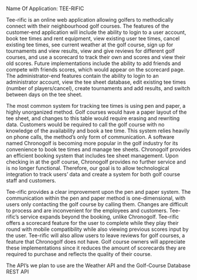 Name Of Application: TEE-RIFIC 

Tee-rific is an online web application allowing golfers to methodically connect with their neighbourhood golf courses. The features of the customer-end application will include the ability to login to a user account, book tee times and rent equipment, view existing user tee times, cancel existing tee times, see current weather at the golf course, sign up for tournaments and view results, view and give reviews for different golf courses, and use a scorecard to track their own and scores and view their old scores. Future implementations include the ability to add friends and compete with friends scores, which would appear on the scorecard page. The administrator-end features contain the ability to login to an administrator account, view the tee sheet database, edit existing tee times (number of players/cancel), create tournaments and add results, and switch between days on the tee sheet.
 
The most common system for tracking tee times is using pen and paper, a highly unorganized method. Golf courses would have a paper layout of the tee sheet, and changes to this table would require erasing and rewriting data. Customers would be required to call the golf course with no knowledge of the availability and book a tee time. This system relies heavily on phone calls, the method’s only form of communication. A software named Chronogolf is becoming more popular in the golf industry for its convenience to book tee times and manage tee sheets. Chronogolf provides an efficient booking system that includes tee sheet management. Upon checking in at the golf course, Chronogolf provides no further service and is no longer functional. Therefore, our goal is to allow technological integration to track users’ data and create a system for both golf course staff and customers. 
 
Tee-rific provides a clear improvement upon the pen and paper system. The communication within the pen and paper method is one-dimensional, with users only contacting the golf course by calling them. Changes are difficult to process and are inconvenient for the employees and customers. Tee-rific’s service expands beyond the booking, unlike Chronogolf. Tee-rific offers a scorecard feature for the user to complete while they play their round with mobile compatibility while also viewing previous scores input by the user. Tee-rific will also allow users to leave reviews for golf courses, a feature that Chronogolf does not have. Golf course owners will appreciate these implementations since it reduces the amount of scorecards they are required to purchase and reflects the quality of their course.
 
 
The API’s we plan to use are the Weather API and the Golf-Course Database REST API


